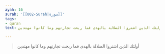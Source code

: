 ```yaml
---
ayah: 16
surah: '[[002-Surah|سورة]]'
tags:
- quran
text: أولئك الذين اشتروا الضلالة بالهدى فما ربحت تجارتهم وما كانوا مهتدين

---
```

> أولئك الذين اشتروا الضلالة بالهدى فما ربحت تجارتهم وما كانوا مهتدين
